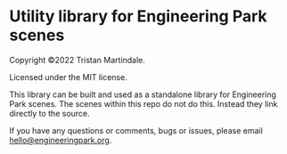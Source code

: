 # Utility library for Engineering Park scenes

Copyright ©2022 Tristan Martindale.

Licensed under the MIT license.

This library can be built and used as a standalone library for Engineering Park scenes.
The scenes within this repo do not do this. Instead they link directly to the source.

If you have any questions or comments, bugs or issues, please email
[hello@engineeringpark.org](mailto:hello@engineeringpark.org).
